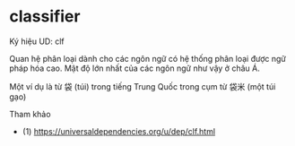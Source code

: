 # classifier

Ký hiệu UD: clf

Quan hệ phân loại dành cho các ngôn ngữ có hệ thống phân loại được ngữ pháp hóa cao. Mật độ lớn nhất của các ngôn ngữ như vậy ở châu Á.

Một ví dụ là từ 袋 (túi) trong tiếng Trung Quốc trong cụm từ 袋米 (một túi gạo)

Tham khảo

* (1) https://universaldependencies.org/u/dep/clf.html